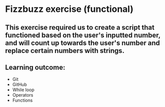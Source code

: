 # Fizzbuzz exercise (functional)

## This exercise required us to create a script that functioned based on the user's inputted number, and will count up towards the user's number and replace certain numbers with strings.

## Learning outcome:

- Git
- GitHub
- While loop
- Operators
- Functions
